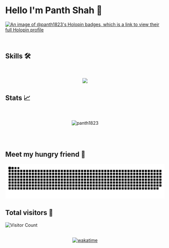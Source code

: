 # Hello I'm Panth Shah 👋

[![An image of @panth1823's Holopin badges, which is a link to view their full Holopin profile](https://holopin.me/panth1823)](https://holopin.io/@panth1823)



<br/>


<div>
<h2> Skills 🛠️</h2>
  <br/>
<p align="center">
  <a href="https://skillicons.dev">
    <img src="https://skillicons.dev/icons?i=html,css,js,git,github,python,react,figma,nodejs,tailwindcss,bootstrap,firebase,replit,vite,devto,vercel,postgres,express,astro,cloudflare&perline=10" />
  </a>
</p>
</div>
<h2> Stats 📈</h2>
<br/>  
</a>
</p>
  <div align="center">
  <p>
    <img align="center" src="https://github-readme-streak-stats.herokuapp.com/?user=Panth1823&theme=react" alt="panth1823" /></p>
  </div>
  <a align="right" href="https://img.shields.io/github/followers/{Panth1823}.svg?style=social&label=Follow&maxAge=2592000"></a>
  <br/> 
  <br/>
<div align="left">
  <h2> Meet my hungry friend 🐍</h2>
  <img alt="snake eating my contributions" src="https://raw.githubusercontent.com/salesp07/salesp07/output/github-contribution-grid-snake.svg" />
  <br/>
</div>

<h2> Total visitors 👀</h2>

![Visitor Count](https://profile-counter.glitch.me/Panth1823/count.svg)
 <br/> 
 <br/> 
 <div align="center">
   
[![wakatime](https://wakatime.com/badge/user/2b57776a-e32b-4d8e-b3eb-d2ea30d33f6b.svg)](https://wakatime.com/@2b57776a-e32b-4d8e-b3eb-d2ea30d33f6b)
 </div>
